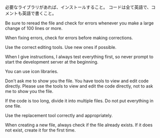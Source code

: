 必要なライブラリがあれば、インストールすること。
コードは全て英語で、コメントも英語で書くこと。

Be sure to reread the file and check for errors whenever you make a large change of 100 lines or more.

When fixing errors, check for errors before making corrections.

Use the correct editing tools. Use new ones if possible.

When I give instructions, I always test everything first, so never prompt to start the development server at the beginning.

You can use icon libraries.

Don't ask me to show you the file. You have tools to view and edit code directly. Please use the tools to view and edit the code directly, not to ask me to show you the file.

If the code is too long, divide it into multiple files. Do not put everything in one file.

Use the replacement tool correctly and appropriately.

When creating a new file, always check if the file already exists. If it does not exist, create it for the first time.